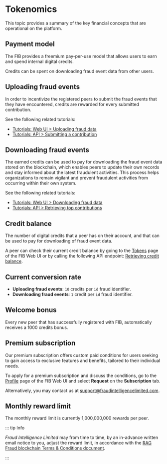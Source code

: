 # Tokenomics

This topic provides a summary of the key financial concepts that are operational on the platform.

## Payment model

The FIB provides a freemium pay-per-use model that allows users to earn and spend internal digital credits.

Credits can be spent on downloading fraud event data from other users.

## Uploading fraud events

In order to incentivize the registered peers to submit the fraud events that they have encountered, credits are rewarded for every submitted contribution.

See the following related tutorials:

- [Tutorials: Web UI > Uploading fraud data](../tutorials-web/uploading-fraud-data.md)
- [Tutorials: API > Submitting a contribution](../tutorials-api/submitting-a-contribution.md)

## Downloading fraud events

The earned credits can be used to pay for downloading the fraud event data stored on the blockchain, which enables peers to update their own records and stay informed about the latest fraudulent activities. This process helps organizations to remain vigilant and prevent fraudulent activities from occurring within their own system.

See the following related tutorials:

- [Tutorials: Web UI > Downloading fraud data](../tutorials-web/downloading-fraud-data.md)
- [Tutorials: API > Retrieving top contributions](../tutorials-api/retrieving-top-contributions.md)

## Credit balance

The number of digital credits that a peer has on their account, and that can be used to pay for downloading of fraud event data.

A peer can check their current credit balance by going to the [Tokens](web-interface.md#tokens) page of the FIB Web UI or by calling the following API endpoint: [Retrieving credit balance](../api-specification/wallet-controller/retrieving-credit-balance.md).

## Current conversion rate

- **Uploading fraud events**: `10` credits per `id` fraud identifier.
- **Downloading fraud events**: `1` credit per `id` fraud identifier.

## Welcome bonus

Every new peer that has successfully registered with FIB, automatically receives a 1000 credits bonus.

## Premium subscription

Our premium subscription offers custom paid conditions for users seeking to gain access to exclusive features and benefits, tailored to their individual needs.

To apply for a premium subscription and discuss the conditions, go to the [Profile](web-interface.md#profile) page of the FIB Web UI and select **Request** on the **Subscription** tab.

Alternatively, you may contact us at [support@fraudintelligencelimited.com](mailto:support@fraudintelligencelimited.com).

## Monthly reward limit

The monthly reward limit is currently 1,000,000,000 rewards per peer.

::: tip Info

_Fraud Intelligence Limited_ may from time to time, by an in-advance written email notice to you, adjust the reward limit, in accordance with the [RAG Fraud blockchain Terms & Conditions document](https://github.com/fraud-intelligence-limited/fil-legal/blob/main/RAG%20Fraud%20Blockchain%20Terms%20of%20Use%20v2.0.docx).

:::
